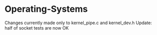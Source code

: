 # Operating-Systems



Changes currently made only to kernel_pipe.c and kernel_dev.h
Update: half of socket tests are now OK
